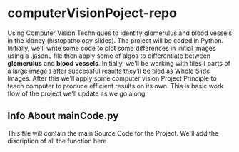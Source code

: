 # computerVisionPoject-repo
Using Computer Vision Techniques to identify glomerulus and blood vessels in the kidney (histopathology slides).
The project will be coded in Python.
Initially, we'll write some code to plot some differences in initial images using a .jasonL 
file then apply some of algos to differentiate between **glomerulus** and **blood vessels**.
Initially, we'll be working with tiles ( parts of a large image  ) after successful results they'll be tiled as
Whole Slide Images.
After this we'll apply some computer vision Project Principle to teach computer to produce efficient results on its own.
This is basic work flow of the project we'll update as we go along.

## Info About mainCode.py
This file will contain the main Source Code for the Project. 
We'll add the discription of all the function here 



